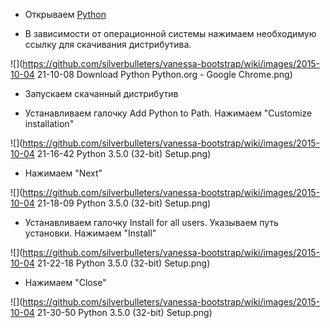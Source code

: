 * Открываем [Python](https://www.python.org/)

* В зависимости от операционной системы нажимаем необходимую ссылку для скачивания дистрибутива.

![](https://github.com/silverbulleters/vanessa-bootstrap/wiki/images/2015-10-04 21-10-08 Download Python   Python.org - Google Chrome.png)

* Запускаем скачанный дистрибутив

* Устанавливаем галочку Add Python to Path. Нажимаем "Customize installation"

![](https://github.com/silverbulleters/vanessa-bootstrap/wiki/images/2015-10-04 21-16-42 Python 3.5.0 (32-bit) Setup.png)

* Нажимаем "Next"

![](https://github.com/silverbulleters/vanessa-bootstrap/wiki/images/2015-10-04 21-18-09 Python 3.5.0 (32-bit) Setup.png)

* Устанавливаем галочку Install for all users. 
Указываем путь установки. Нажимаем "Install"

![](https://github.com/silverbulleters/vanessa-bootstrap/wiki/images/2015-10-04 21-22-18 Python 3.5.0 (32-bit) Setup.png)

* Нажимаем "Close"

![](https://github.com/silverbulleters/vanessa-bootstrap/wiki/images/2015-10-04 21-30-50 Python 3.5.0 (32-bit) Setup.png)

